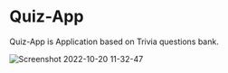 # Quiz-App
Quiz-App is Application based on Trivia questions bank. 

![Screenshot 2022-10-20 11-32-47](https://user-images.githubusercontent.com/113987919/196913256-a60ae73d-0f1b-4086-a0a3-859c7cce9c24.jpg)
